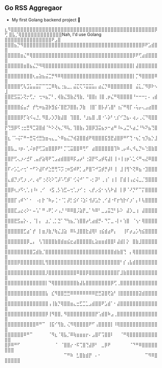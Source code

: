 ## Go RSS Aggregaor 

- My first Golang backend project 🤠

⣆⠻⣿⣿⣿⣿⣿⣿⣿⣿⣿⣿⣿⣿⣿⣿⣿⣿⣿⣿⣿⣿⣿⣿⣿⣿⣿⣿⣿⣿⣿⣿⣿⣿⣿⣿⣿⣿⣿⣿⣿⣿⣿⣿⣿⣿⣿⣿⡿⢋
⣿⣧⡈⢿⣿⣿⣿⣿⣿⣿⣿⣿⣿⣿⣿⣿⣿Nah, I'd use Golang ⣿⣿⣿⣿⣿⣿⣿⣿⣿⣿⣿⣿⣿⣿⣿⠟⣠⣿
⣿⣿⣿⣦⡙⠻⣿⣿⣿⣿⣿⣿⣿⣿⣿⣿⣿⣿⣿⣿⣿⣿⣿⣿⣿⣿⣿⣿⣿⣿⣿⣿⣿⣿⣿⣿⣿⣿⣿⣿⣿⣿⣿⣿⡿⠟⣡⣾⣿⣿
⣿⣿⣿⣿⣿⣶⣌⠛⢿⣿⣿⣿⣿⣿⣿⣿⣿⣿⣿⣿⣿⣿⣿⣿⣿⣿⣿⣿⣿⣿⣿⣿⣿⣿⣿⣿⣿⣿⣿⣿⣿⡿⠟⢋⣴⣾⣿⣿⣿⣿
⣿⣿⣿⣿⣿⣿⣶⣿⣦⣌⡙⠻⢿⣿⣿⣿⣿⣿⣿⣿⣿⣿⣿⣿⣿⣿⣿⣿⣿⣿⣿⣿⣿⣿⣿⣿⣿⣿⣿⣿⣿⡇⣼⣿⣿⣿⣿⣿⣿⣿
⣿⣿⣿⣿⣿⣿⣿⣿⣿⢆⣤⣵⣦⣬⣉⡛⠻⠿⢿⣿⣿⣿⣿⣿⣿⣿⣿⣿⣿⣿⣿⣿⣿⣿⣿⣿⣿⣿⣿⣿⣿⡇⡉⠻⣿⣿⣿⣿⠿⣿
⣿⣿⣿⣿⣿⢋⢧⣩⣥⣤⣭⡍⠉⢉⣉⠿⢷⣄⢐⣦⣀⡀⣬⣍⢍⠩⣭⣭⣥⡄⣴⣌⡙⠿⣿⣿⣿⣿⣿⣿⣿⠀⣬⣅⡈⠻⡿⠗⠢⣸
⣿⣿⣟⣫⣭⡡⢝⡒⢋⡐⠀⢒⠲⣦⡉⠃⡀⢾⣷⣌⣻⣷⣜⢻⣷⡀⠘⣿⣿⡆⢸⣿⢀⡶⣌⠛⢿⣿⣿⣿⣿⠘⠒⠒⠒⡂⠄⢠⣾⣿
⣿⣿⣿⣿⣿⣮⣤⡚⠀⡞⢓⠶⣦⣽⡷⣻⣮⠌⣿⣟⡹⣿⣿⡄⡹⣷⠀⢸⣿⠁⣿⡧⡼⢡⣿⠃⢰⡌⠛⢿⡏⠠⢥⡤⢄⣠⣴⣿⣿⣿
⣿⣿⣿⣿⣿⡿⡋⢵⠪⢤⣘⡀⠻⣿⡠⡱⡹⣷⣼⣿⠀⢹⣿⣿⡀⠘⣰⣦⣿⢀⣿⠐⠡⡵⠃⢂⡎⠊⣙⣦⠄⢴⡠⢀⢌⠙⢿⣿⣿⣿
⡟⢙⣻⡿⠫⢐⣒⣛⠻⣉⣽⣿⣾⠈⠓⠕⢜⢦⡈⠻⢧⡀⢹⣿⣷⡄⣹⣿⡿⣹⣭⣦⡲⠒⣴⠛⠸⠦⣠⣉⠣⣴⣈⠘⠳⠝⣦⢙⣿⣿
⣿⣆⠈⠡⢬⠍⠛⠒⣛⢭⢚⣛⣳⣶⢤⣄⣀⠑⠿⣦⣌⡙⢾⣽⣿⣿⣾⠟⢿⣿⣿⣿⣯⣻⣟⣼⣿⡿⠛⠋⢙⠐⢦⡁⢲⡹⣦⡑⣸⣿
⣿⣿⣧⣀⠰⡶⠄⢁⠬⡶⡟⢋⣩⣶⣿⣿⡿⠟⠃⡉⢉⣭⣿⣿⠿⢛⠋⠀⣴⣿⣿⣿⣿⣿⣿⢹⠷⢀⡤⠾⢄⠺⣄⡙⠦⢑⣿⣷⣿⣿
⣿⣿⡟⢋⢄⡰⠔⣚⠏⢀⣤⡞⣵⢿⠟⢉⣠⣴⣾⣿⣿⠿⡯⣠⡴⠃⢐⣽⡟⠫⣠⡾⢯⣼⡇⢸⠰⢸⢰⡶⠡⣁⠪⠛⢤⣜⠿⣿⣿⣿
⣿⠏⠔⡡⣁⠔⢒⠁⠒⠋⠕⣼⠏⠞⣑⣛⢛⠩⡩⢐⠶⣫⠾⠟⡁⣠⠟⣿⠩⠚⣩⡾⡛⡼⠇⢸⠀⣸⢸⢻⠑⢝⠿⣦⠐⣹⣿⣿⣿⣿
⣿⣄⣾⡙⡰⢋⡰⢀⠔⡀⢴⠋⢐⢜⢕⠕⢉⡼⠡⢋⡾⠁⢊⢬⠚⠁⠉⠠⡂⡽⠃⢀⢰⠁⢰⢸⠀⡏⣾⢸⢠⣔⢬⣀⡈⣻⣿⣿⣿⣿
⣿⣿⡿⢆⡰⠫⢂⢁⢰⠸⠆⢀⠊⠀⠰⣫⢀⡣⢱⣋⠤⢒⢁⡰⠊⢐⠀⢄⡞⡠⣪⠂⢢⢣⠗⣼⠀⡇⡿⠈⠜⡙⠋⠉⡍⣿⣿⣿⣿⣿
⣿⣿⣿⡏⢠⠾⠑⠁⠂⠀⠠⡆⡗⠈⠷⡤⢈⠐⠈⡁⡼⡃⣪⠎⠨⣱⠅⢺⡼⣡⡓⢀⠊⣼⠐⠏⡖⢳⡗⠎⡰⠁⡄⠇⢧⣿⣿⣿⣿⣿
⣿⣿⣿⣏⣠⣔⢔⠕⠂⠤⢡⠁⠛⠠⠟⡁⠔⢠⡘⠘⠿⠿⣿⡨⣵⡟⣀⠁⠳⠿⠃⣀⣠⣭⣙⠃⡧⠕⠀⣼⡱⣀⢰⠀⣼⣿⣿⣿⣿⣿
⣿⣿⣿⣟⣫⣤⡕⠄⡀⠈⡇⡄⠀⣰⡈⢀⡁⣙⠁⠙⢳⣦⡈⢱⣿⣿⡴⢃⣴⣾⡛⠄⠙⡉⣀⠠⡇⠆⢱⣿⠀⠈⢢⠂⢿⣿⣿⣿⣿⣿
⣿⣿⣿⣿⣿⣿⣋⣴⠁⡞⠀⡇⣶⡸⣷⡘⢷⣌⣸⣵⠀⠿⠧⣸⣿⣿⣗⣼⢿⠇⢰⣮⣾⣴⠟⡄⠀⠀⢸⠏⡴⣠⡡⢳⣮⣿⣿⣿⣿⣿
⣿⣿⣿⣿⣿⣿⣿⡿⣀⡄⠀⢣⢹⣿⣿⣿⣷⣿⣾⣶⣮⣖⣴⣿⣿⣿⣿⣿⣆⣵⣶⣶⣾⣿⣿⠇⣼⣾⡇⡕⠀⣿⣷⣸⣿⣿⣿⣿⣿⣿
⣿⣿⣿⣿⣿⣿⣿⣿⣿⣩⣾⣷⡈⣿⣿⣿⣿⣿⣿⣿⣿⣿⣿⣿⣿⣿⣿⣿⣿⣿⣿⣿⣿⣿⣿⣾⣷⣿⢙⠀⡄⢿⣿⣿⣿⣿⣿⣿⣿⣿
⣿⣿⣿⣿⡿⣿⣿⣿⣿⣿⣿⣿⣇⢻⣿⣿⣿⣿⣿⣿⣿⣿⣿⣿⣿⣿⣿⣿⣿⣿⣿⣿⣿⣿⣿⣿⣿⠃⡎⢠⣧⣾⣿⣿⣿⣿⣿⣿⣿⣿
⣿⣿⣿⣿⣿⣿⣿⣿⣿⣿⣿⣿⣿⡸⣿⣿⣿⣿⣿⣿⣿⣿⣿⠿⣿⣿⡿⣿⣿⣿⣿⣿⣿⣿⣿⣿⡏⣸⣷⣿⣿⣿⣿⣿⣿⣿⣿⣿⣿⣿
⣿⣿⣿⣿⣿⣿⣿⣿⣿⣿⣿⣿⣿⡇⠙⢿⣿⣿⣿⣿⣿⣿⣿⣷⣼⣧⣿⣿⣿⣿⣿⣿⣿⣿⡿⢋⢀⣿⣿⣿⣿⣿⣿⣿⣿⣿⣿⣿⣿⣿
⣿⣿⣿⣿⣿⣿⣿⣿⣿⣿⣿⣿⣿⣧⠀⣎⠻⣿⣿⣛⣛⠿⠿⠿⠿⠿⠿⠿⠿⣟⣛⣽⣿⢟⣵⠃⢸⣿⣿⣿⣿⣿⣿⣽⣾⣿⣿⣿⣿⣿
⣿⣿⣿⣿⣿⣿⣿⣿⣿⣿⣿⣿⣿⣿⢠⢸⣷⡙⢿⣿⣿⣶⣄⣒⣋⣉⣁⣠⣾⣿⣿⠟⣡⣾⠁⠂⣼⣿⣿⣿⣿⣿⣿⣿⣿⣿⣿⣿⣿⣿
⣿⣿⣿⣿⣿⣿⣿⣿⣿⣿⣿⣿⣿⡿⢸⠻⣿⣿⡀⠻⣿⣿⣿⣿⣿⣿⣿⣿⣿⡟⢡⣾⣿⠷⣠⢀⣿⣿⣿⣿⣿⣿⣿⣿⣿⣿⣿⣿⣿⣿
⣿⣿⣿⣿⣿⣿⣿⣿⣿⣿⠿⠛⠉⠀⢸⣯⠊⢻⣷⡀⢌⠻⢿⣿⣿⣿⣿⠟⠋⢠⣿⣿⣿⣿⡇⠸⢿⣿⣿⣿⣿⣿⣿⣿⣿⣿⣿⣿⣿⣿
⣿⣿⣿⣿⣿⣿⠿⠛⠉⠀⠀⠀⠀⠀⠈⠻⣆⠈⢿⣧⡈⠿⢷⣶⣶⣶⡖⠄⣠⣿⠏⢩⣿⣿⠇⠀⠀⠈⠛⢿⣿⣿⣿⣿⣿⣿⣿⣿⣿⣿⣿
⣿⡿⠿⠛⠋⠀⠀⠀⠀⠀⠀⠀⠀⠀⠀⠀⠈⠀⠈⣿⣿⡔⠐⠯⢉⣿⢙⣼⡿⠃⠀⣀⡿⠟⠀⠀⠀⠀⠀⠀⠈⠙⠛⠿⣿⣿⣿⣿⣿⣿⣿⣿
⠀⠀⠀⠀⠀⠀⠀⠀⠀⠀⠀⠀⠀⠀⠀⠀⠀⠀⠀⠉⠛⠷⠀⣃⣿⣷⣾⡟⠀⠄⠂⠀⠀⠀⠀⠀⠀⠀⠀⠀⠀⠀⠀⠀⠀⠉⠻⠿⣿⣿⣿⣿⣿⣿

